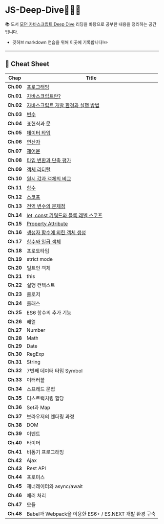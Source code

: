 # **JS-Deep-Dive**🧑🏻‍💻
📚 도서 [모던 자바스크립트 Deep Dive](http://www.yes24.com/Product/Goods/92742567) 리딩을 바탕으로 공부한 내용을 정리하는 공간입니다. </br>
* 깃허브 markdown 연습을 위해 이곳에 기록합니다!✏️

---

## **📖 Cheat Sheet**
|**Chap**|**Title**|
|------|-----|
|**Ch.00**|[프로그래밍](https://github.com/hyung6370/js-Deep-Dive/blob/master/chapter%20cheat/01_%ED%94%84%EB%A1%9C%EA%B7%B8%EB%9E%98%EB%B0%8D.md)|
|**Ch.01**|[자바스크립트란?](https://github.com/hyung6370/js-Deep-Dive/blob/master/chapter%20cheat/02_%EC%9E%90%EB%B0%94%EC%8A%A4%ED%81%AC%EB%A6%BD%ED%8A%B8%EB%9E%80%3F.md)|
|**Ch.02**|[자바스크립트 개발 환경과 실행 방법]()|
|**Ch.03**|[변수](https://github.com/hyung6370/js-Deep-Dive/blob/master/chapter%20cheat/04.%EB%B3%80%EC%88%98/04_%EB%B3%80%EC%88%98.md)|
|**Ch.04**|[표현식과 문](https://github.com/hyung6370/js-Deep-Dive/blob/master/chapter%20cheat/04.%ED%91%9C%ED%98%84%EC%8B%9D%EA%B3%BC%20%EB%AC%B8/04_%ED%91%9C%ED%98%84%EC%8B%9D%EA%B3%BC%EB%AC%B8.md)|
|**Ch.05**|[데이터 타입](https://github.com/hyung6370/js-Deep-Dive/blob/master/chapter%20cheat/06.%EB%8D%B0%EC%9D%B4%ED%84%B0%20%ED%83%80%EC%9E%85/06_%EB%8D%B0%EC%9D%B4%ED%84%B0%ED%83%80%EC%9E%85.md)|
|**Ch.06**|[연산자](https://github.com/hyung6370/js-Deep-Dive/blob/master/chapter%20cheat/06.%EC%97%B0%EC%82%B0%EC%9E%90/06_%EC%97%B0%EC%82%B0%EC%9E%90.md)|
|**Ch.07**|[제어문](https://github.com/hyung6370/js-Deep-Dive/blob/master/chapter%20cheat/07.%EC%A0%9C%EC%96%B4%EB%AC%B8/07_%EC%A0%9C%EC%96%B4%EB%AC%B8.md)|
|**Ch.08**|[타입 변환과 단축 평가](https://github.com/hyung6370/js-Deep-Dive/blob/master/chapter%20cheat/08.%ED%83%80%EC%9E%85%EB%B3%80%ED%99%98%EA%B3%BC%EB%8B%A8%EC%B6%95%ED%8F%89%EA%B0%80/08_%ED%83%80%EC%9E%85%EB%B3%80%ED%99%98%EA%B3%BC%EB%8B%A8%EC%B6%95%ED%8F%89%EA%B0%80.md)|
|**Ch.09**|[객체 리터럴](https://github.com/hyung6370/js-Deep-Dive/blob/master/chapter%20cheat/09.%EA%B0%9D%EC%B2%B4%20%EB%A6%AC%ED%84%B0%EB%9F%B4/09_%EA%B0%9D%EC%B2%B4%EB%A6%AC%ED%84%B0%EB%9F%B4.md)|
|**Ch.10**|[원시 값과 객체의 비교](https://github.com/hyung6370/js-Deep-Dive/blob/master/chapter%20cheat/10.%EC%9B%90%EC%8B%9C%EA%B0%92%EA%B3%BC%20%EA%B0%9D%EC%B2%B4%EC%9D%98%20%EB%B9%84%EA%B5%90/10_%EC%9B%90%EC%8B%9C%EA%B0%92%EA%B3%BC%EA%B0%9D%EC%B2%B4%EC%9D%98%EB%B9%84%EA%B5%90.md)|
|**Ch.11**|[함수](https://github.com/hyung6370/js-Deep-Dive/blob/master/chapter%20cheat/11.%ED%95%A8%EC%88%98/11_%ED%95%A8%EC%88%98.md)|
|**Ch.12**|[스코프](https://github.com/hyung6370/js-Deep-Dive/blob/master/chapter%20cheat/12.%EC%8A%A4%EC%BD%94%ED%94%84/12_%EC%8A%A4%EC%BD%94%ED%94%84.md)|
|**Ch.13**|[전역 변수의 문제점](https://github.com/hyung6370/js-Deep-Dive/blob/master/chapter%20cheat/13.%EC%A0%84%EC%97%AD%20%EB%B3%80%EC%88%98%EC%9D%98%20%EB%AC%B8%EC%A0%9C%EC%A0%90/13_%EC%A0%84%EC%97%AD%EB%B3%80%EC%88%98%EC%9D%98%EB%AC%B8%EC%A0%9C%EC%A0%90.md)|
|**Ch.14**|[let, const 키워드와 블록 레벨 스코프](https://github.com/hyung6370/js-Deep-Dive/blob/master/chapter%20cheat/14.let%2C%20const%20%ED%82%A4%EC%9B%8C%EB%93%9C%EC%99%80%20%EB%B8%94%EB%A1%9D%20%EB%A0%88%EB%B2%A8%20%EC%8A%A4%EC%BD%94%ED%94%84/let%2Cconst%ED%82%A4%EC%9B%8C%EB%93%9C%EC%99%80%EB%B8%94%EB%A1%9D%EB%A0%88%EB%B2%A8%EC%8A%A4%EC%BD%94%ED%94%84.md)|
|**Ch.15**|[Property Attribute](https://github.com/hyung6370/js-Deep-Dive/blob/master/chapter%20cheat/15.%ED%94%84%EB%A1%9C%ED%8D%BC%ED%8B%B0%20%EC%96%B4%ED%8A%B8%EB%A6%AC%EB%B7%B0%ED%8A%B8/15_%ED%94%84%EB%A1%9C%ED%8D%BC%ED%8B%B0%EC%96%B4%ED%8A%B8%EB%A6%AC%EB%B7%B0%ED%84%B0.md)|
|**Ch.16**|[생성자 함수에 의한 객체 생성](https://github.com/hyung6370/js-Deep-Dive/blob/master/chapter%20cheat/16.%EC%83%9D%EC%84%B1%EC%9E%90%20%ED%95%A8%EC%88%98%EC%97%90%20%EC%9D%98%ED%95%9C%20%EA%B0%9D%EC%B2%B4%20%EC%83%9D%EC%84%B1/16_%EC%83%9D%EC%84%B1%EC%9E%90%ED%95%A8%EC%88%98%EC%97%90%EC%9D%98%ED%95%9C%EA%B0%9D%EC%B2%B4%EC%83%9D%EC%84%B1.md)|
|**Ch.17**|[함수와 일급 객체](https://github.com/hyung6370/js-Deep-Dive/blob/master/chapter%20cheat/17.%ED%95%A8%EC%88%98%EC%99%80%20%EC%9D%BC%EA%B8%89%20%EA%B0%9D%EC%B2%B4/17_%ED%95%A8%EC%88%98%EC%99%80%EC%9D%BC%EA%B8%89%EA%B0%9D%EC%B2%B4.md)|
|**Ch.18**|프로토타입|
|**Ch.19**|strict mode|
|**Ch.20**|빌트인 객체|
|**Ch.21**|this|
|**Ch.22**|실행 컨텍스트|
|**Ch.23**|클로저|
|**Ch.24**|클래스|
|**Ch.25**|ES6 함수의 추가 기능|
|**Ch.26**|배열|
|**Ch.27**|Number|
|**Ch.28**|Math|
|**Ch.29**|Date|
|**Ch.30**|RegExp|
|**Ch.31**|String|
|**Ch.32**|7번째 데이터 타입 Symbol|
|**Ch.33**|이터러블|
|**Ch.34**|스프레드 문법|
|**Ch.35**|디스트럭처링 할당|
|**Ch.36**|Set과 Map|
|**Ch.37**|브라우저의 렌더링 과정|
|**Ch.38**|DOM|
|**Ch.39**|이벤트|
|**Ch.40**|타이머|
|**Ch.41**|비동기 프로그래밍|
|**Ch.42**|Ajax|
|**Ch.43**|Rest API|
|**Ch.44**|프로미스|
|**Ch.45**|제너레이터와 async/await|
|**Ch.46**|에러 처리|
|**Ch.47**|모듈|
|**Ch.48**|Babel과 Webpack을 이용한 ES6+ / ES.NEXT 개발 환경 구축|

